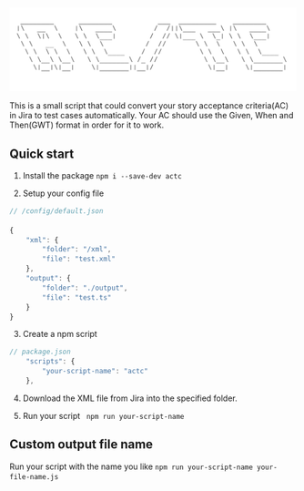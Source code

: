![Header logo](./src/header-logo.png?raw=true)

This is a small script that could convert your story acceptance criteria(AC) in Jira to test cases automatically. Your AC should use the Given, When and Then(GWT) format in order for it to work.

## Quick start

1. Install the package
`npm i --save-dev actc`

2. Setup your config file
```js
// /config/default.json

{
	"xml": {
		"folder": "/xml",
		"file": "test.xml"
	},
	"output": {
		"folder": "./output",
		"file":	"test.ts"
	}
}
```

3.  Create a npm script
```js
// package.json
	"scripts": {
		"your-script-name": "actc"
	},
```

4. Download the XML file from Jira into the specified folder.

5. Run your script
` npm run your-script-name`

## Custom output file name
Run your script with the name you like
`npm run your-script-name your-file-name.js`